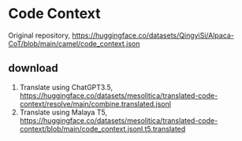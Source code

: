 # Code Context

Original repository, https://huggingface.co/datasets/QingyiSi/Alpaca-CoT/blob/main/camel/code_context.json

## download

1. Translate using ChatGPT3.5, https://huggingface.co/datasets/mesolitica/translated-code-context/resolve/main/combine.translated.jsonl
2. Translate using Malaya T5, https://huggingface.co/datasets/mesolitica/translated-code-context/blob/main/code_context.jsonl.t5.translated
